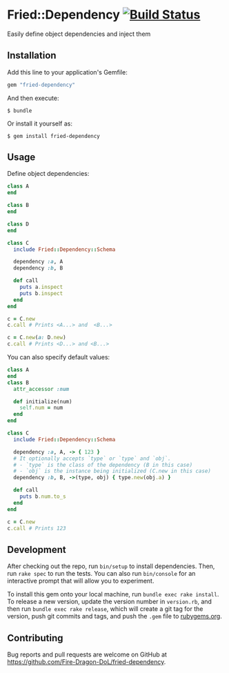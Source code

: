 # Fried::Dependency [![Build Status][test-badge]][test-link]

Easily define object dependencies and inject them

## Installation

Add this line to your application's Gemfile:

```ruby
gem "fried-dependency"
```

And then execute:

    $ bundle

Or install it yourself as:

    $ gem install fried-dependency

## Usage

Define object dependencies:

```ruby
class A
end

class B
end

class D
end

class C
  include Fried::Dependency::Schema

  dependency :a, A
  dependency :b, B

  def call
    puts a.inspect
    puts b.inspect
  end
end

c = C.new
c.call # Prints <A...> and  <B...>

c = C.new(a: D.new)
c.call # Prints <D...> and <B...>
```

You can also specify default values:

```ruby
class A
end
class B
  attr_accessor :num

  def initialize(num)
    self.num = num
  end
end

class C
  include Fried::Dependency::Schema

  dependency :a, A, -> { 123 }
  # It optionally accepts `type` or `type` and `obj`.
  # - `type` is the class of the dependency (B in this case)
  # - `obj` is the instance being initialized (C.new in this case)
  dependency :b, B, ->(type, obj) { type.new(obj.a) }

  def call
    puts b.num.to_s
  end
end

c = C.new
c.call # Prints 123
```

## Development

After checking out the repo, run `bin/setup` to install dependencies. Then, run `rake spec` to run the tests. You can also run `bin/console` for an interactive prompt that will allow you to experiment.

To install this gem onto your local machine, run `bundle exec rake install`. To release a new version, update the version number in `version.rb`, and then run `bundle exec rake release`, which will create a git tag for the version, push git commits and tags, and push the `.gem` file to [rubygems.org](https://rubygems.org).

## Contributing

Bug reports and pull requests are welcome on GitHub at https://github.com/Fire-Dragon-DoL/fried-dependency.

[test-badge]: https://travis-ci.org/Fire-Dragon-DoL/fried-dependency.svg?branch=master
[test-link]: https://travis-ci.org/Fire-Dragon-DoL/fried-dependency
